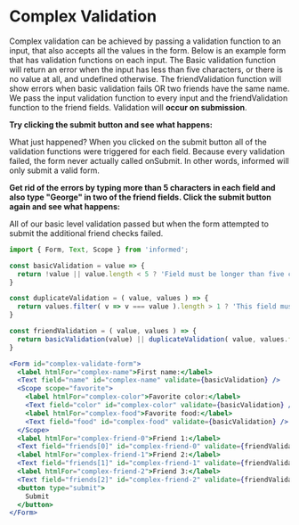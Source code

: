 # Complex Validation

Complex validation can be achieved by passing a validation function to an input,
that also accepts all the values in the form. Below is an example form
that has validation functions on each input. The Basic validation function will
return an error when the input has less than five characters, or there is no
value at all, and undefined otherwise. The friendValidation function will show errors
when basic validation fails OR two friends have the same name. We pass the input
validation function to every input and the friendValidation function to the
friend fields. Validation will **occur on submission**.

**Try clicking the submit button and see what happens:**

<!-- STORY -->

What just happened? When you clicked on the submit button all of the validation
functions were triggered for each field. Because every validation failed, the
form never actually called onSubmit. In other words, informed will only
submit a valid form.

**Get rid of the errors by typing more than 5 characters in each field and
also type "George" in two of the friend fields. Click the submit button again
and see what happens:**

All of our basic level validation passed but when the form attempted to submit
the additional friend checks failed.

```jsx
import { Form, Text, Scope } from 'informed';

const basicValidation = value => {
  return !value || value.length < 5 ? 'Field must be longer than five characters' : undefined;
}

const duplicateValidation = ( value, values ) => {
  return values.filter( v => v === value ).length > 1 ? 'This field must be unique.' : undefined;
}

const friendValidation = ( value, values ) => {
  return basicValidation(value) || duplicateValidation( value, values.friends )
}

<Form id="complex-validate-form">
  <label htmlFor="complex-name">First name:</label>
  <Text field="name" id="complex-name" validate={basicValidation} />
  <Scope scope="favorite">
    <label htmlFor="complex-color">Favorite color:</label>
    <Text field="color" id="complex-color" validate={basicValidation} />undefined
    <label htmlFor="complex-food">Favorite food:</label>
    <Text field="food" id="complex-food" validate={basicValidation} />
  </Scope>
  <label htmlFor="complex-friend-0">Friend 1:</label>
  <Text field="friends[0]" id="complex-friend-0" validate={friendValidation} />
  <label htmlFor="complex-friend-1">Friend 2:</label>
  <Text field="friends[1]" id="complex-friend-1" validate={friendValidation} />
  <label htmlFor="complex-friend-2">Friend 3:</label>
  <Text field="friends[2]" id="complex-friend-2" validate={friendValidation} />
  <button type="submit">
    Submit
  </button>
</Form>
```
